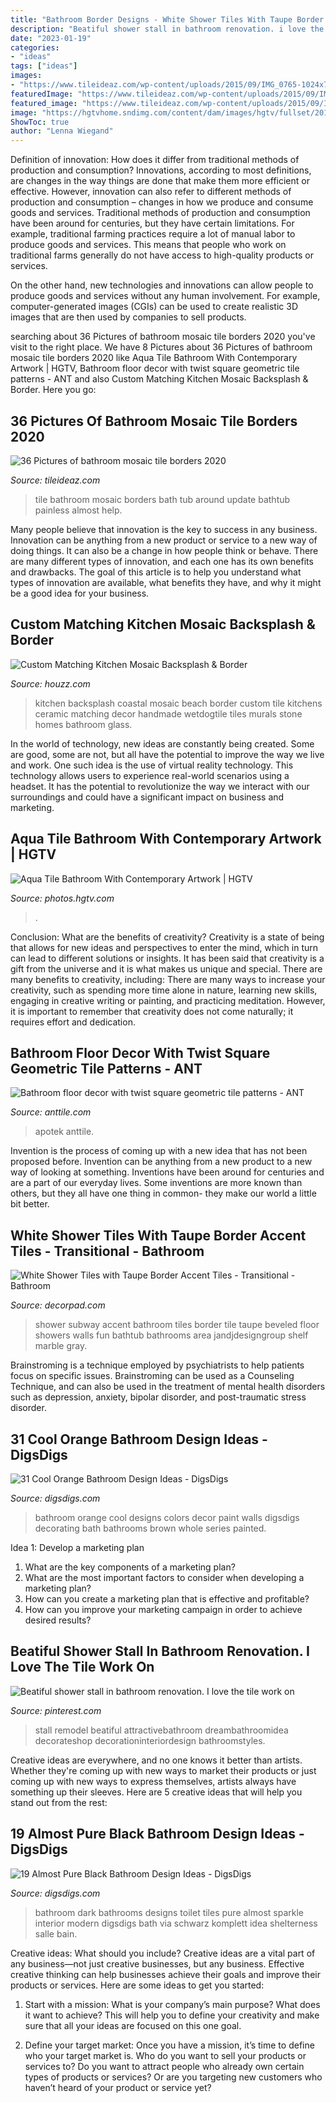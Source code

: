```yaml
---
title: "Bathroom Border Designs - White Shower Tiles With Taupe Border Accent Tiles"
description: "Beatiful shower stall in bathroom renovation. i love the tile work on"
date: "2023-01-19"
categories:
- "ideas"
tags: ["ideas"]
images:
- "https://www.tileideaz.com/wp-content/uploads/2015/09/IMG_0765-1024x768.jpg"
featuredImage: "https://www.tileideaz.com/wp-content/uploads/2015/09/IMG_0765-1024x768.jpg"
featured_image: "https://www.tileideaz.com/wp-content/uploads/2015/09/IMG_0765-1024x768.jpg"
image: "https://hgtvhome.sndimg.com/content/dam/images/hgtv/fullset/2014/4/6/0/DP_Coast-to-Coast-blue-transitional-tile-surround-bathroom_v.jpg.rend.hgtvcom.966.1288.suffix/1400989959117.jpeg"
ShowToc: true
author: "Lenna Wiegand"
---
```



Definition of innovation: How does it differ from traditional methods of production and consumption?
Innovations, according to most definitions, are changes in the way things are done that make them more efficient or effective. However, innovation can also refer to different methods of production and consumption – changes in how we produce and consume goods and services.
Traditional methods of production and consumption have been around for centuries, but they have certain limitations. For example, traditional farming practices require a lot of manual labor to produce goods and services. This means that people who work on traditional farms generally do not have access to high-quality products or services.

On the other hand, new technologies and innovations can allow people to produce goods and services without any human involvement. For example, computer-generated images (CGIs) can be used to create realistic 3D images that are then used by companies to sell products.

	

		
searching about 36 Pictures of bathroom mosaic tile borders 2020 you've visit to the right place. We have 8 Pictures about 36 Pictures of bathroom mosaic tile borders 2020 like Aqua Tile Bathroom With Contemporary Artwork | HGTV, Bathroom floor decor with twist square geometric tile patterns - ANT and also Custom Matching Kitchen Mosaic Backsplash &amp; Border. Here you go:
		
    
## 36 Pictures Of Bathroom Mosaic Tile Borders 2020

<img loading=lazy src="https://www.tileideaz.com/wp-content/uploads/2015/09/IMG_0765-1024x768.jpg" onerror="this.onerror=null;this.src='https://tse2.mm.bing.net/th?id=OIP.LWH-aF7kTPwXzhYsGYlMIgHaFj&amp;pid=15.1';" alt="36 Pictures of bathroom mosaic tile borders 2020">

_Source: tileideaz.com_

>tile bathroom mosaic borders bath tub around update bathtub painless almost help. 

	

Many people believe that innovation is the key to success in any business. Innovation can be anything from a new product or service to a new way of doing things. It can also be a change in how people think or behave. There are many different types of innovation, and each one has its own benefits and drawbacks. The goal of this article is to help you understand what types of innovation are available, what benefits they have, and why it might be a good idea for your business.

    
## Custom Matching Kitchen Mosaic Backsplash &amp; Border

<img loading=lazy src="https://st.hzcdn.com/fimgs/04318ea508ade94f_2469-w500-h666-b0-p0--beach-style-tile-murals.jpg" onerror="this.onerror=null;this.src='https://tse3.mm.bing.net/th?id=OIP.8vyWCpA_5S7bOxWn22_VOwHaJ3&amp;pid=15.1';" alt="Custom Matching Kitchen Mosaic Backsplash &amp; Border">

_Source: houzz.com_

>kitchen backsplash coastal mosaic beach border custom tile kitchens ceramic matching decor handmade wetdogtile tiles murals stone homes bathroom glass. 

	

In the world of technology, new ideas are constantly being created. Some are good, some are not, but all have the potential to improve the way we live and work. One such idea is the use of virtual reality technology. This technology allows users to experience real-world scenarios using a headset. It has the potential to revolutionize the way we interact with our surroundings and could have a significant impact on business and marketing.

    
## Aqua Tile Bathroom With Contemporary Artwork | HGTV

<img loading=lazy src="https://hgtvhome.sndimg.com/content/dam/images/hgtv/fullset/2014/4/6/0/DP_Coast-to-Coast-blue-transitional-tile-surround-bathroom_v.jpg.rend.hgtvcom.966.1288.suffix/1400989959117.jpeg" onerror="this.onerror=null;this.src='https://tse2.mm.bing.net/th?id=OIP.cWfRtpZ-Yy49L8LCBG5IgQHaJ4&amp;pid=15.1';" alt="Aqua Tile Bathroom With Contemporary Artwork | HGTV">

_Source: photos.hgtv.com_

>. 

	

Conclusion: What are the benefits of creativity?
Creativity is a state of being that allows for new ideas and perspectives to enter the mind, which in turn can lead to different solutions or insights. It has been said that creativity is a gift from the universe and it is what makes us unique and special. There are many benefits to creativity, including: 
There are many ways to increase your creativity, such as spending more time alone in nature, learning new skills, engaging in creative writing or painting, and practicing meditation. However, it is important to remember that creativity does not come naturally; it requires effort and dedication.

    
## Bathroom Floor Decor With Twist Square Geometric Tile Patterns - ANT

<img loading=lazy src="https://anttile.com/wp-content/uploads/2018/05/Bathroom-floor-decor-with-twist-square-geometric-tile-patterns-510x690.jpg" onerror="this.onerror=null;this.src='https://tse1.mm.bing.net/th?id=OIP.zIBO_FsyEg6-f5-tG1X2GAHaKB&amp;pid=15.1';" alt="Bathroom floor decor with twist square geometric tile patterns - ANT">

_Source: anttile.com_

>apotek anttile. 

	

Invention is the process of coming up with a new idea that has not been proposed before. Invention can be anything from a new product to a new way of looking at something. Inventions have been around for centuries and are a part of our everyday lives. Some inventions are more known than others, but they all have one thing in common- they make our world a little bit better.

    
## White Shower Tiles With Taupe Border Accent Tiles - Transitional - Bathroom

<img loading=lazy src="https://cdn.decorpad.com/photos/2015/11/07/kids-bathroom-shower-white-beveled-subway-tiles-taupe-accent-border.jpg" onerror="this.onerror=null;this.src='https://tse2.mm.bing.net/th?id=OIP.XiZQi2HEHCSOUQhiLpX54wHaLI&amp;pid=15.1';" alt="White Shower Tiles with Taupe Border Accent Tiles - Transitional - Bathroom">

_Source: decorpad.com_

>shower subway accent bathroom tiles border tile taupe beveled floor showers walls fun bathtub bathrooms area jandjdesigngroup shelf marble gray. 

	

Brainstroming is a technique employed by psychiatrists to help patients focus on specific issues. Brainstroming can be used as a Counseling Technique, and can also be used in the treatment of mental health disorders such as depression, anxiety, bipolar disorder, and post-traumatic stress disorder.

    
## 31 Cool Orange Bathroom Design Ideas - DigsDigs

<img loading=lazy src="http://www.digsdigs.com/photos/orange-bathroom-designs-19.jpg" onerror="this.onerror=null;this.src='https://tse2.mm.bing.net/th?id=OIP.c64g_PJBE1waD-5F3i5R7gHaLE&amp;pid=15.1';" alt="31 Cool Orange Bathroom Design Ideas - DigsDigs">

_Source: digsdigs.com_

>bathroom orange cool designs colors decor paint walls digsdigs decorating bath bathrooms brown whole series painted. 

	

Idea 1: Develop a marketing plan
1. What are the key components of a marketing plan? 
2. What are the most important factors to consider when developing a marketing plan? 
3. How can you create a marketing plan that is effective and profitable? 
4. How can you improve your marketing campaign in order to achieve desired results?

    
## Beatiful Shower Stall In Bathroom Renovation. I Love The Tile Work On

<img loading=lazy src="https://i.pinimg.com/736x/bb/ed/11/bbed117db6644f7fae1777a2d5632ede.jpg" onerror="this.onerror=null;this.src='https://tse3.mm.bing.net/th?id=OIP.BK8cB2fcWVhggThlIEaidAHaJ3&amp;pid=15.1';" alt="Beatiful shower stall in bathroom renovation. I love the tile work on">

_Source: pinterest.com_

>stall remodel beatiful attractivebathroom dreambathroomidea decorateshop decorationinteriordesign bathroomstyles. 

	

Creative ideas are everywhere, and no one knows it better than artists. Whether they're coming up with new ways to market their products or just coming up with new ways to express themselves, artists always have something up their sleeves. Here are 5 creative ideas that will help you stand out from the rest: 

    
## 19 Almost Pure Black Bathroom Design Ideas - DigsDigs

<img loading=lazy src="http://www.digsdigs.com/photos/black-bathroom-design-ideas-009.jpg" onerror="this.onerror=null;this.src='https://tse4.mm.bing.net/th?id=OIP.wX32PSeNT6sn61Tr-3QWmwHaIC&amp;pid=15.1';" alt="19 Almost Pure Black Bathroom Design Ideas - DigsDigs">

_Source: digsdigs.com_

>bathroom dark bathrooms designs toilet tiles pure almost sparkle interior modern digsdigs bath via schwarz komplett idea shelterness salle bain. 

	

Creative ideas: What should you include?
Creative ideas are a vital part of any business—not just creative businesses, but any business. Effective creative thinking can help businesses achieve their goals and improve their products or services. Here are some ideas to get you started:
1. Start with a mission: What is your company’s main purpose? What does it want to achieve? This will help you to define your creativity and make sure that all your ideas are focused on this one goal.

2. Define your target market: Once you have a mission, it’s time to define who your target market is. Who do you want to sell your products or services to? Do you want to attract people who already own certain types of products or services? Or are you targeting new customers who haven’t heard of your product or service yet?

